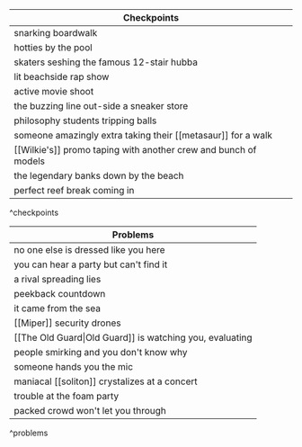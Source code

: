 
| Checkpoints |
| ---- |
| snarking boardwalk |
| hotties by the pool |
| skaters seshing the famous 12-stair hubba |
| lit beachside rap show |
| active movie shoot |
| the buzzing line out-side a sneaker store |
| philosophy students tripping balls |
| someone amazingly extra taking their [[metasaur]] for a walk |
| [[Wilkie's]] promo taping with another crew and bunch of models |
| the legendary banks down by the beach |
| perfect reef break coming in |
^checkpoints

| Problems |
| ---- |
| no one else is dressed like you here |
| you can hear a party but can't find it |
| a rival spreading lies |
| peekback countdown |
| it came from the sea |
| [[Miper]] security drones |
| [[The Old Guard\|Old Guard]] is watching you, evaluating |
| people smirking and you don't know why |
| someone hands you the mic |
| maniacal [[soliton]] crystalizes at a concert |
| trouble at the foam party |
| packed crowd won't let you through |
^problems
